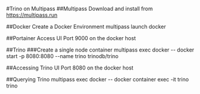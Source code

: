 #Trino on Multipass
##Multipass
Download and install from https://multipass.run

##Docker
Create a Docker Environment
multipass launch docker

##Portainer
Access UI
Port 9000 on the docker host

##Trino
###Create a single node container
multipass exec docker -- docker start -p 8080:8080 --name trino trinodb/trino

##Accessing Trino UI
Port 8080 on the docker host

##Querying Trino
multipass exec docker -- docker container exec -it trino trino

